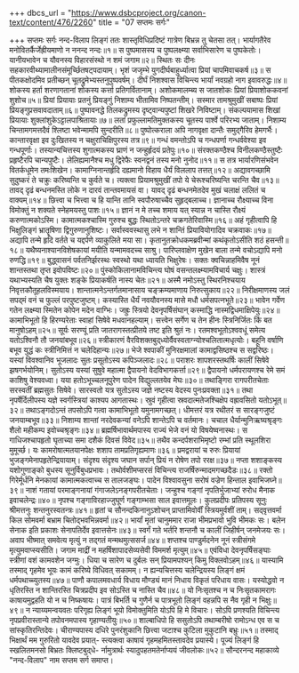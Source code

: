 +++
dbcs_url = "https://www.dsbcproject.org/canon-text/content/476/2260"
title = "07 सप्तमः सर्गः"

+++
सप्तमः सर्गः
नन्द-विलाप
लिङ्गं ततः शास्तृविधिप्रदिष्टं गात्रेण बिभ्रन्न तु चेतसा तत्।
भार्यागतैरेव मनोवितर्कैर्जेह्रीयमाणो न ननन्द नन्दः॥१॥
स पुष्पमासस्य च पुष्पलक्ष्म्या सर्वाभिसारेण च पुष्पकेतोः।
यानीयभावेन च यौवनस्य विहारसंस्थो न शमं जगाम॥२॥
स्थितः सः दीनः सहकारवीथ्यामालीनसंमूर्च्छितषट्‍पदायाम्।
भृशं जजृम्भे युगदीर्घबाहुर्ध्यात्वा प्रियां चापमिवाचकर्ष॥३॥
स पीतकक्षोदमिव प्रतीच्छन् चूतद्रुमेभ्यस्तनुपुष्पवर्षम्।
दीर्घं निशश्वास विचिन्त्य भार्यां नवग्रहो नाग इवावरुद्धः॥४॥
शोकस्य हर्ता शरणागतानां शोकस्य कर्त्ता प्रतिगर्वितानाम्।
अशोकमालम्ब्य स जातशोकः प्रियां प्रियाशोककवनां शुशोच॥५॥
प्रियां प्रियायाः प्रतनुं प्रियङ्‍गुं निशाम्य भीतामिव निष्पतन्तीम्।
सस्मार तामश्रुमुखीं सबाष्पः प्रियां प्रियङ्‍गुप्रसवावदाताम्॥६॥
पुष्पावनद्धे तिलकद्रुमस्य दृष्ट्‍वान्यपुष्टां शिखरे निविष्टाम्।
संकल्पयामास शिखां प्रियायाः शुक्लांशुकेऽट्टालपाश्रितायाः॥७॥
लतां प्रफुल्लामतिमुक्तकस्य चूतस्य पार्श्वे परिरभ्य जाताम्।
निशाम्य चिन्तामगमत्तदैवं श्लिष्टा भवेन्मामपि सुन्दरीति॥८॥
पुष्पोत्कराला अपि नागवृक्षा दान्तैः समुद्‍गैरिव हेमगर्भैः।
कान्तारवृक्षा इव दुःखितस्य न चक्षुराचिक्षिपुरस्य तत्र॥९॥
गन्धं वमन्तोऽपि च गन्धपर्णा गन्धर्ववेश्या इव गन्धपूर्णाः।
तस्यान्यचित्तस्य शुगात्मकस्य घ्राणं न जन्हुर्हृदयं प्रतेपुः॥१०॥
संरक्तकण्ठैश्च विनीलकण्ठैस्तुष्टैः प्रहृष्टैरपि चान्यपुष्टैः।
लेलिह्यमानैश्च मधु द्विरेफैः स्वनद्वनं तस्य मनो नुनोद॥११॥
स तत्र भार्यारणिसंभवेन वितर्कधूमेन तमःशिखेन। 
कामाग्निनान्तर्हृदि दह्यमानो विहाय धैर्यं विललाप तत्तत्॥१२॥
अद्यावगच्छामि सुदुष्करं ते चक्रुः करिष्यन्ति च कुर्वते च। 
त्यक्त्वा प्रियामश्रुमुखीं तपो ये चेरूश्चरिष्यन्ति चरन्ति चैव॥१३॥
तावद् दृढं बन्धनमस्ति लोके न दारवं तान्तवमायसं वा। 
यावद् दृढं बन्धनमेतदेव मुखं चलाक्षं ललितं च वाक्यम्॥१४॥
छित्त्वा च भित्त्वा च हि यान्ति तानि स्वपौरुषाच्चैव सुहृद्‍बलाच्च।
ज्ञानाच्च रौक्ष्याच्च विना विमोक्तुं न शक्यते स्नेहमयस्तु पाशः॥१५॥
ज्ञानं न मे तच्च शमाय यत् स्यान्न न चास्ति रौक्ष्यं करुणात्मकोऽस्मि।
कामात्मकश्चास्मि गुरुश्च बुद्धः स्थितोऽन्तरे चक्रगतेरिवास्मि॥१६॥
अहं गृहीत्वापि हि भिक्षुलिङ्गं भ्रातॄषिणा द्विगुरुणानुशिष्टः।
सर्वास्ववस्थासु लभे न शान्तिं प्रियावियोगादिव चक्रवाकः॥१७॥
अद्यापि तन्मे हृदि वर्तते च यद्दर्पणे व्याकुलिते मया सा। 
कृतानुतक्रोधकमब्रवीन्मां कथंकृतोऽसीति शठं हसन्ती॥१८॥
यथैष्यनाश्यानविशेषकायां मयीति यन्मामवदच्च साश्रु।
पारिप्लवाक्षेण मुखेन बाला तन्मे वचोऽद्यापि मनो रुणद्धि॥१९॥
बुद्ध्‍वासनं पर्वतनिर्झरस्थः स्वस्थो यथा ध्यायति भिक्षुरेषः।
सक्तः क्वचिन्नाहमिवैष नूनं शान्तस्तथा तृप्त इवोपविष्टः॥२०॥
पुंस्कोकिलानामविचिन्त्य घोषं वसन्तलक्ष्म्यामविचार्य चक्षुः।
शास्त्रं यथाभ्यस्यति चैष युक्तः शङ्के प्रियाकर्षति नास्य चेतः॥२१॥
अस्मै नमोऽस्तु स्थिरनिश्चयाय निवृत्तकौतूहलविस्मयाय।
शान्तात्मनेऽन्तर्गतमानासाय चङ्‍क्रम्यमाणाय निरुत्सुकाय॥२२॥
निरीक्षमाणस्य जलं सपद्‍मं वनं च फुल्लं परपुष्टजुष्टम्।
कस्यास्ति धैर्यं नवयौवनस्य मासे मधौ धर्मसपत्नभूते॥२३॥
भावेन गर्वेण गतेन लक्ष्म्या स्मितेन कोपेन मदेन वाग्भिः।
जह्रुः स्त्रियो देवनृपर्षिसंघान् कस्माद्धि नास्मद्विधमाक्षिपेयुः॥२४॥
कामाभिभूतो हि हिरण्यरेताः स्वाहां सिषेवे मधवानहल्याम्।
सत्त्वेन सर्गेण च तेन हीनः स्त्रिनिर्जितः किं बत मानुषोऽहम्॥२५॥
सूर्यः सरण्यूं प्रति जातरागस्तत्प्रीतये तष्ट इति श्रुतं नः।
रतमश्वभूतोऽश्ववधूं समेत्य यतोऽश्विनौ तौ जनयांबभूव॥२६॥
स्त्रीकारणं वैरविशक्तबुद्‍ध्योर्वैवस्वताग्न्योश्चलितात्मधृत्योः।
बहूनि वर्षाणि बभूव युद्धं कः स्त्रीनिमित्तं न चलेदिहान्यः॥२७॥
भेजे श्वपाकीं मुनिरक्षमालां कामाद्वसिष्ठश्च स सद्वरिष्ठः।
यस्यां विवश्वानिव भूजलादः सुतः प्रसूतोऽस्य कपिञ्जलादः॥२८॥
पराशरः शापशरस्तथर्षिः कालीं सिषेवे झषगर्भयोनिम्।
सुतोऽस्य यस्यां सुषुवे महात्मा द्वैपायनो वेदविभागकर्त्ता॥२९॥
द्वैपायनो धर्मपरायणश्च रेमे समं काशिषु वेश्यवध्वा।
यया हतोऽभूच्चलनूपुरेण पादेन विद्युल्लतयेव मेघः॥३०॥
तथाङ्गिरा रागपरीतचेताः सरस्वतीं ब्रह्मसुतः सिषेवे।
सारस्वतो यत्र सुतोऽस्य जज्ञे नष्टस्य वेदस्य पुनःप्रवक्ता॥३१॥
तथा नृपर्षेर्दिलीपस्य यज्ञे स्वर्गस्त्रियां काश्यप आगतास्थः।
स्रुवं गृहीत्वा स्रवदात्मतेजश्चिक्षेप वह्रावसितो यतोऽभूत्॥३२॥
तथाऽङ्गदोऽन्तं तपसोऽपि गत्वा कामाभिभूतो यमुनामगच्छत्।
धीमत्तरं यत्र रथीतरं स सारङ्गजुष्टं जनयाम्बभूव॥३३॥
निशाम्य शान्तां नरदेवकन्यां वनेऽपि शान्तेऽपि च वर्तमानः।
चचाल धैर्यान्मुनिऋष्यश्रृङ्गः शैलो महीकम्प इवोच्चश्रृङ्गः॥३४॥
ब्रह्मर्षिभावार्थमपास्य राज्यं भेजे वनं यो विषयेष्वनास्थः।
स गाधिजश्चापहृतो घृताच्या समा दशैकं दिवसं विवेद॥३५॥
तथैव कन्दर्पशराभिमृष्टो रम्भां प्रति स्थूलशिरा मुमूर्च्छ।
यः कामरोषात्मतयानपेक्षः शशाप तामप्रतिगृह्यमाणः॥३६॥
प्रमद्वरायां च रुरुः प्रियायां भुजङ्गमेनापहृतेन्द्रियायाम्।
संदृश्य संदृश्य जघान सर्पान् प्रियं न रोषेण तपो ररक्ष॥३७॥
नप्ता शशाङ्कस्य यशोगुणाङ्को बुधस्य सूनुर्विबुधप्रभावः।
तथोर्वशीमप्सरसं विचिन्त्य राजर्षिरुन्मादमगच्छदैडः॥३८॥
रक्तो गिरेर्मूर्धनि मेनकायां कामात्मकत्वाच्च स तालजङ्घः।
पादेन विश्वावसुना सरोषं वज्रेण हिन्ताल इवाभिजघ्ने॥३९॥
नाशं गतायां परमाङ्गनायां गंगाजलेऽनङ्गपरीतचेताः।
जन्हुश्च गङ्गां नृपतिर्भुजाभ्यां रुरोध मैनाक इवाचलेन्द्रः॥४०॥
नृपश्च गङ्गाविरहाज्जुघूर्ण गङ्गाम्भसा साल इवात्तमूलः।
कुलप्रदीपः प्रतिपस्य सूनुः श्रीमत्तनुः शन्तनुरस्वतन्त्रः॥४१॥
हृतां च सौनन्दकिनानुऽशोचन् प्राप्तामिवोर्वीं स्त्रियमुर्वशीं ताम्।
सद्‍वृत्तवर्मा किल सोमवर्मा बभ्राम चितोद्भवभिन्नवर्मा॥४२॥
भार्यां मृतां चानुममार राजा भीमप्रभावो भुवि भीमकः सः।
बलेन सेनाक इति प्रकाशः सेनापतिर्देव इवात्तसेनः॥४३॥
स्वर्गं गते भर्तरि शन्तनौ च कालीं जिहीर्षन् जनमेजयः सः।
अवाप भीष्मात् समवेत्य मृत्युं न तद्‍गतं मन्मथमुत्ससर्ज॥४४॥
शप्तश्च पाण्डुर्मदनेन नूनं स्त्रीसंगमे मृत्युमवाप्स्यसीति।
जगाम माद्रीं न महर्षिशापादसेव्यसेवी विममर्श मृत्युम्॥४५॥
एवंविधा देवनृपर्षिसङ्घाः स्त्रीणां वशं कामवशेन जग्मुः।
धिया च सारेण च दुर्बलः सन् प्रियामपश्यन् किमु विक्लवोऽहम्॥४६॥
यास्यामि तस्माद् गृहमेव भूयः कामं करिष्ये विधिवत् सकामम्।
न ह्यन्यचित्तस्य चलेन्द्रियस्य लिङ्गं क्षमं धर्मपथाच्च्युतस्य॥४७॥
पाणौ कपालमवधार्य विधाय मौण्ड्यं मानं निधाय विकृतं परिधाय वासः।
यस्योद्धवो न धृतिरस्ति न शान्तिरस्ति चित्रप्रदीप इव सोऽस्ति च नास्ति चैव॥४८॥
यो निःसृतश्च न च निःसृतकामरागः काषायमुद्वहति यो न च निष्कषायः।
पात्रं बिभर्ति च गुणैर्न च पात्रभूतो लिङ्गं वहन्नपि स नैव गृही न भिक्षुः॥४९॥
न न्याय्यमन्वयवतः परिगृह्य लिङ्गं भूयो विमोक्तुमिति योऽपि हि मे विचारः।
सोऽपि प्रणश्यति विचिन्त्य नृपप्रवीरास्तान्ये तपोवनमपास्य गृहाण्यतीयुः॥५०॥
शाल्बाधिपो हि ससुतोऽपि तथाम्बरीषो रामोऽन्ध एव स च सांस्कृतिरन्तिदेवः।
चीराण्यपास्य दधिरे पुनरंशुकानि छित्त्वा जटाश्च कुटिला मुकुटानि बभ्रुः॥५१॥
तस्माद् भिक्षार्थं मम गुरुरितो यावदेव प्रयात्-
स्त्यक्त्वा काषायं गृहमहमितस्तावदेव प्रयास्ये।
पूज्यं लिङ्गं हि स्खलितमनसो बिभ्रतः क्लिष्टबुद्‍धे-
र्नामुत्रार्थः स्यादुपहतमतेर्नाप्ययं जीवलोकः॥५२॥
सौन्दरनन्द महाकाव्ये  "नन्द-विलाप" नाम सप्तम सर्ग समाप्त।
